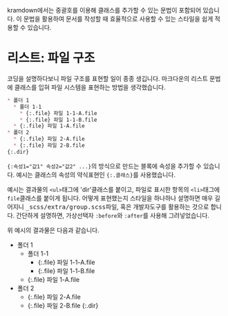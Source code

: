 ---
---
kramdown에서는 중괄호를 이용해 클래스를 추가할 수 있는 문법이 포함되어 있습니다. 이 문법을 활용하여 문서를 작성할 때 효율적으로 사용할 수 있는 스타일을 쉽게 적용할 수 있습니다.

# 리스트: 파일 구조
코딩을 설명하다보니 파일 구조를 표현할 일이 종종 생깁니다. 마크다운의 리스트 문법에 클래스를 입혀 파일 시스템을 표현하는 방법을 생각했습니다.

```markdown
* 폴더 1
  * 폴더 1-1
    * {:.file} 파일 1-1-A.file
    * {:.file} 파일 1-1-B.file
  * {:.file} 파일 1-A.file
* 폴더 2
  * {:.file} 파일 2-A.file
  * {:.file} 파일 2-B.file
{:.dir}
```
`{:속성1="값1" 속성2="값2" ...}`의 방식으로 만드는 블록에 속성을 추가할 수 있습니다. 예시는 클래스의 속성의 약식표현인 `{:.클래스}`를 사용했습니다.

예시는 결과물의 `<ul>`태그에 'dir'클래스를 붙이고, 파일로 표시한 항목의 `<li>`태그에 `file`클래스를 붙이게 됩니다. 어떻게 표현했는지 스타일을 하나하나 설명하면 매우 길어지니 <kbd>_scss/extra/group.scss</kbd>파일, 혹은 개발자도구를 활용하는 것으로 합니다. 간단하게 설명하면, 가상선택자 `:before`와 `:after`를 사용해 그려넣었습니다.

위 예시의 결과물은 다음과 같습니다.

* 폴더 1
  * 폴더 1-1
    * {:.file} 파일 1-1-A.file
    * {:.file} 파일 1-1-B.file
  * {:.file} 파일 1-A.file
* 폴더 2
  * {:.file} 파일 2-A.file
  * {:.file} 파일 2-B.file
{:.dir}
